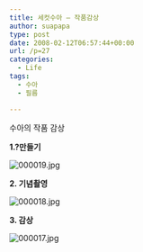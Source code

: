 ```yaml
---
title: 세컷수아 – 작품감상
author: suapapa
type: post
date: 2008-02-12T06:57:44+00:00
url: /p=27
categories:
  - Life
tags:
  - 수아
  - 필름

---
```

수아의 작품 감상

**1.?만들기**

![000019.jpg][1] 



**2. 기념촬영**

![000018.jpg][2] 

**3. 감상**

![000017.jpg][3]

 [1]: https://asset.homin.dev/blog/2008/02/000019.webp
 [2]: https://asset.homin.dev/blog/2008/02/000018.webp
 [3]: https://asset.homin.dev/blog/2008/02/000017.webp